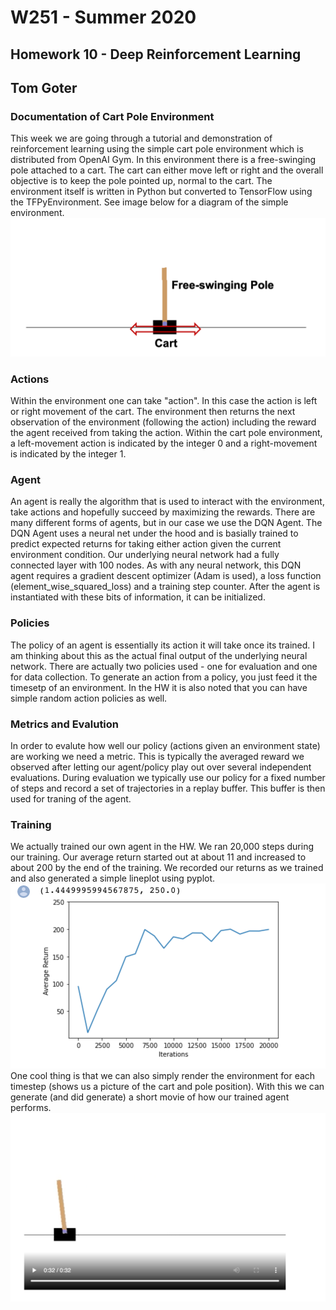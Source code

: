 # W251 - Summer 2020
## Homework 10 - Deep Reinforcement Learning
## Tom Goter

### Documentation of Cart Pole Environment
This week we are going through a tutorial and demonstration of reinforcement learning using the simple cart pole environment which is distributed from OpenAI Gym. In this environment there is a free-swinging pole attached to a cart. The cart can either move left or right and the overall objective is to keep the pole pointed up, normal to the cart. The environment itself is written in Python but converted to TensorFlow using the TFPyEnvironment. See image below for a diagram of the simple environment. ![Cart Pole Environment from OpenAI Gym](/hw10/images/cart.png)

### Actions
Within the environment one can take "action". In this case the action is left or right movement of the cart. The environment then returns the next observation of the environment (following the action) including the reward the agent received from taking the action. Within the cart pole environment, a left-movement action is indicated by the integer 0 and a right-movement is indicated by the integer 1.

### Agent
An agent is really the algorithm that is used to interact with the environment, take actions and hopefully succeed by maximizing the rewards. There are many different forms of agents, but in our case we use the DQN Agent. The DQN Agent uses a neural net under the hood and is basially trained to predict expected returns for taking either action given the current environment condition. Our underlying neural network had a fully connected layer with 100 nodes. As with any neural network, this DQN agent requires a gradient descent optimizer (Adam is used), a loss function (element_wise_squared_loss) and a training step counter. After the agent is instantiated with these bits of information, it can be initialized.

### Policies
The policy of an agent is essentially its action it will take once its trained. I am thinking about this as the actual final output of the underlying neural network. There are actually two policies used - one for evaluation and one for data collection. To generate an action from a policy, you just feed it the timesetp of an environment. In the HW it is also noted that you can have simple random action policies as well. 

### Metrics and Evalution
In order to evalute how well our policy (actions given an environment state) are working we need a metric. This is typically the averaged reward we observed after letting our agent/policy play out over several independent evaluations. During evaluation we typically use our policy for a fixed number of steps and record a set of trajectories in a replay buffer. This buffer is then used for traning of the agent. 

### Training
We actually trained our own agent in the HW. We ran 20,000 steps during our training. Our average return started out at about 11 and increased to about 200 by the end of the training. We recorded our returns as we trained and also generated a simple lineplot using pyplot. 
![Returns During Agent Training](/hw10/images/returns.png)
One cool thing is that we can also simply render the environment for each timestep (shows us a picture of the cart and pole position). With this we can generate (and did generate) a short movie of how our trained agent performs. ![Rendering of Interaction with Our Enviroment](/hw10/images/env_movie.png)
